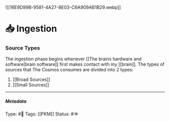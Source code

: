 
![[16E9D99B-9581-4A27-8E03-C6A909AB1B29.webp]]

# 📥 Ingestion

### Source Types

The ingestion phase begins whenever [[The brains hardware and software|brain software]] first makes contact with my [[brain]]. The types of sources that The Cosmos consumes are divided into 2 types:

1. [[Broad Sources]]
2. [[Small Sources]]

___

##### Metadata
Type: #🔵 
Tags: [[PKM]] 
Status:  #☀️ 